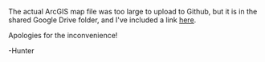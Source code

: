 The actual ArcGIS map file was too large to upload to Github, but it is in the shared Google Drive folder, and I've included a link [here](https://drive.google.com/file/d/16LcgoLn0fpSa4sU974khJuPtzk60JJP_/view?usp=sharing).
<br>

Apologies for the inconvenience!<br>

-Hunter
